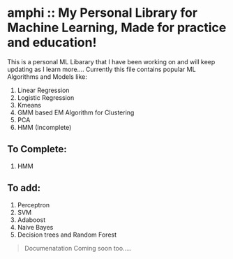 # amphi :: My Personal Library for Machine Learning, Made for practice and education!
This is a personal ML Libarary that I have been working on and will keep updating as I learn more....
Currently this file contains popular ML Algorithms and Models like:
1. Linear Regression
2. Logistic Regression 
3. Kmeans
4. GMM based EM Algorithm for Clustering
5. PCA
6. HMM (Incomplete)

## To Complete:
1. HMM

## To add:
1. Perceptron
2. SVM
3. Adaboost
4. Naive Bayes
5. Decision trees and Random Forest


> Documenatation Coming soon too.....
